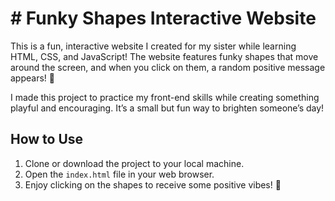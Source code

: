 <h1># Funky Shapes Interactive Website </h1>

This is a fun, interactive website I created for my sister while learning HTML, CSS, and JavaScript! The website features funky shapes that move around the screen, and when you click on them, a random positive message appears! 🌟

I made this project to practice my front-end skills while creating something playful and encouraging. It’s a small but fun way to brighten someone’s day! 

## How to Use 

1. Clone or download the project to your local machine.
2. Open the `index.html` file in your web browser.
3. Enjoy clicking on the shapes to receive some positive vibes! 💫
